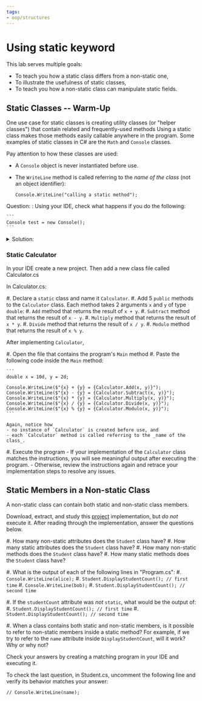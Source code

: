 ```yaml
---
tags:
- oop/structures
---
```


#  Using static keyword

This lab serves multiple goals:

- To teach you how a static class differs from a non-static one,
- To illustrate the usefulness of static classes,
- To teach you how a non-static class can manipulate static fields.

## Static Classes -- Warm-Up

One use case for static classes is creating utility classes (or "helper classes")
that contain related and frequently-used methods Using a static class makes those methods easily callable anywhere in the program. Some examples of static classes in C# are the `Math` and `Console` classes.

Pay attention to how these classes are used:

- A `Console` object is never instantiated before use.
- The `WriteLine` method is called referring to the _name of the class_ (not an object identifier):

    ```
    Console.WriteLine("calling a static method");
    ```
Question:
: 
    Using your IDE, check what happens if you do the following:

    ```
    Console test = new Console();
    ```

<details><summary>Solution:</summary>
Indeed, it is _not possible_ to instantiate an object when a class is declared `static`.
Furthermore, if a class is declared static, all its members (e.g., attributes, methods, constructors, etc.) must also be declared `static`.
</details>

### Static Calculator

In your IDE create a new project. Then add a new class file called Calculator.cs

In Calculator.cs:

#. Declare a `static` class and name it `Calculator`.
#. Add 5 `public` methods to the `Calculator` class. Each method takes 2 arguments `x` and `y` of type `double`:
    #. `Add` method that returns the result of `x + y`.
    #. `Subtract` method that returns the result of `x - y`.
    #. `Multiply` method that returns the result of `x * y`.
    #. `Divide` method that returns the result of `x / y`.
    #. `Modulo` method that returns the result of `x % y`.

After implementing `Calculator`,

#. Open the file that contains the program's `Main` method
#. Paste the following code inside the `Main` method:

    ```
    double x = 10d, y = 2d;

    Console.WriteLine($"{x} + {y} = {Calculator.Add(x, y)}");
    Console.WriteLine($"{x} - {y} = {Calculator.Subtract(x, y)}");
    Console.WriteLine($"{x} * {y} = {Calculator.Multiply(x, y)}");
    Console.WriteLine($"{x} / {y} = {Calculator.Divide(x, y)}");
    Console.WriteLine($"{x} % {y} = {Calculator.Modulo(x, y)}");
    ```

    Again, notice how
    - no instance of `Calculator` is created before use, and
    - each `Calculator` method is called referring to the _name of the class_.

#. Execute the program
    - If your implementation of the `Calculator` class matches the instructions, you will see meaningful output after executing the program.
    - Otherwise, review the instructions again and retrace your implementation steps to resolve any issues.

## Static Members in a Non-static Class

A non-static class can contain both static and non-static class members.

Download, extract, and study this [project](./code/projects/Student.zip) implementation, but *do not* execute it.
After reading through the implementation, answer the questions below.

#. How many non-static attributes does the `Student` class have?
#. How many static attributes does the `Student` class have?
#. How many non-static methods does the `Student` class have?
#. How many static methods does the `Student` class have?

#. What is the output of each of the following lines in "Program.cs":
    #. `Console.WriteLine(alice);`
    #. `Student.DisplayStudentCount(); // first time`
    #. `Console.WriteLine(bob);`
    #. `Student.DisplayStudentCount(); // second time`

#. If the `studentCount` attribute was *not* `static`, what would be the output of:
    #. `Student.DisplayStudentCount(); // first time`
    #. `Student.DisplayStudentCount(); // second time`

#. When a class contains both static and non-static members, is it possible to refer to non-static members inside a static method?
   For example, if we try to refer to the `name` attribute inside `DisplayStudentCount`, will it work? Why or why not?

Check your answers by creating a matching program in your IDE and executing it.

To check the last question, in Student.cs, uncomment the following line and verify its behavior matches your answer:

```
// Console.WriteLine(name);
````

